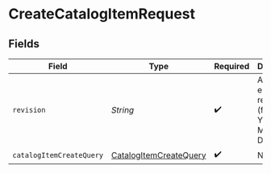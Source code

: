 # CreateCatalogItemRequest


## Fields

| Field                                                                       | Type                                                                        | Required                                                                    | Description                                                                 |
| --------------------------------------------------------------------------- | --------------------------------------------------------------------------- | --------------------------------------------------------------------------- | --------------------------------------------------------------------------- |
| `revision`                                                                  | *String*                                                                    | :heavy_check_mark:                                                          | API endpoint revision (format: YYYY-MM-DD[.suffix])                         |
| `catalogItemCreateQuery`                                                    | [CatalogItemCreateQuery](../../models/components/CatalogItemCreateQuery.md) | :heavy_check_mark:                                                          | N/A                                                                         |